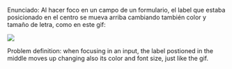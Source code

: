 Enunciado:
Al hacer foco en un campo de un formulario, el label que estaba posicionado en el centro se mueva arriba cambiando también color y tamaño de letra, como en este gif:

![](https://files.gitbook.com/v0/b/gitbook-28427.appspot.com/o/assets%2F-MWwxJ68y05F115J-zJ5%2Fsync%2Fb0a91e9216493c5ef1ff4bae349fa2bea8c943b3.gif?generation=1617004310252838&alt=media)

Problem definition: when focusing in an input, the label postioned in the middle moves up changing also its color and font size, just like the gif.
